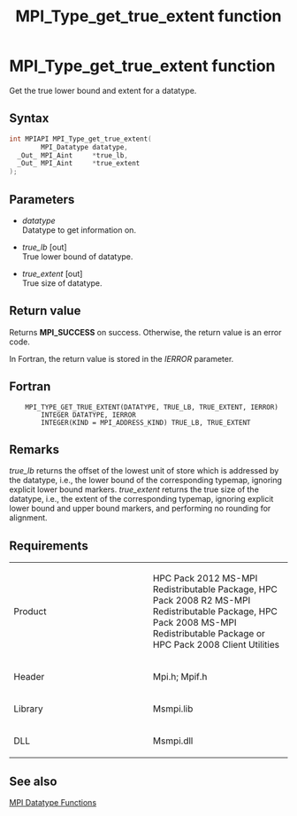 ﻿---
title: MPI_Type_get_true_extent function
TOCTitle: MPI_Type_get_true_extent function
ms:assetid: a55f4c95-e51f-48ac-a965-ccd403c9bd71
ms:mtpsurl: https://msdn.microsoft.com/en-us/library/Dn520573(v=VS.85)
ms:contentKeyID: 59361044
ms.date: 03/28/2018
mtps_version: v=VS.85
f1_keywords:
- MPI_TYPE_GET_TRUE_EXTENT
- mpif/MPI_Type_get_true_extent
- mpi/MPI_TYPE_GET_TRUE_EXTENT
dev_langs:
- C++
- C
---

# MPI\_Type\_get\_true\_extent function

Get the true lower bound and extent for a datatype.

## Syntax

``` c++
int MPIAPI MPI_Type_get_true_extent(
        MPI_Datatype datatype,
  _Out_ MPI_Aint     *true_lb,
  _Out_ MPI_Aint     *true_extent
);
```

## Parameters

  - *datatype*  
    Datatype to get information on.

  - *true\_lb* \[out\]  
    True lower bound of datatype.

  - *true\_extent* \[out\]  
    True size of datatype.

## Return value

Returns **MPI\_SUCCESS** on success. Otherwise, the return value is an error code.

In Fortran, the return value is stored in the *IERROR* parameter.

## Fortran

``` FORTRAN
    MPI_TYPE_GET_TRUE_EXTENT(DATATYPE, TRUE_LB, TRUE_EXTENT, IERROR)
        INTEGER DATATYPE, IERROR
        INTEGER(KIND = MPI_ADDRESS_KIND) TRUE_LB, TRUE_EXTENT
```

## Remarks

*true\_lb* returns the offset of the lowest unit of store which is addressed by the datatype, i.e., the lower bound of the corresponding typemap, ignoring explicit lower bound markers. *true\_extent* returns the true size of the datatype, i.e., the extent of the corresponding typemap, ignoring explicit lower bound and upper bound markers, and performing no rounding for alignment.

## Requirements

<table>
<colgroup>
<col style="width: 50%" />
<col style="width: 50%" />
</colgroup>
<tbody>
<tr class="odd">
<td><p>Product</p></td>
<td><p>HPC Pack 2012 MS-MPI Redistributable Package, HPC Pack 2008 R2 MS-MPI Redistributable Package, HPC Pack 2008 MS-MPI Redistributable Package or HPC Pack 2008 Client Utilities</p></td>
</tr>
<tr class="even">
<td><p>Header</p></td>
<td>Mpi.h;
Mpif.h</td>
</tr>
<tr class="odd">
<td><p>Library</p></td>
<td>Msmpi.lib</td>
</tr>
<tr class="even">
<td><p>DLL</p></td>
<td>Msmpi.dll</td>
</tr>
</tbody>
</table>


## See also

[MPI Datatype Functions](mpi-datatype-functions.md)

